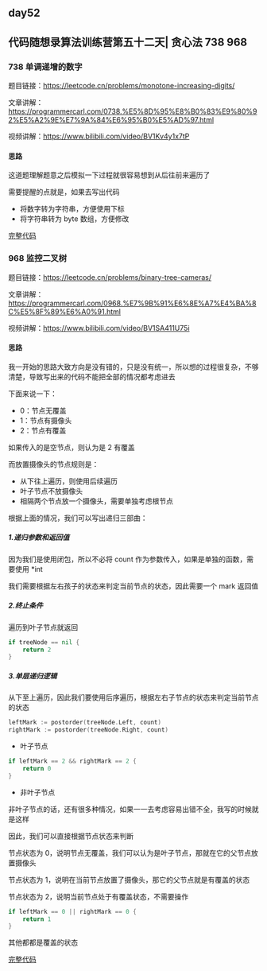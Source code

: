 ## day52

## 代码随想录算法训练营第五十二天| 贪心法 738 968

### 738 单调递增的数字

题目链接：https://leetcode.cn/problems/monotone-increasing-digits/

文章讲解：https://programmercarl.com/0738.%E5%8D%95%E8%B0%83%E9%80%92%E5%A2%9E%E7%9A%84%E6%95%B0%E5%AD%97.html

视频讲解：https://www.bilibili.com/video/BV1Kv4y1x7tP

#### 思路
这道题理解题意之后模拟一下过程就很容易想到从后往前来遍历了

需要提醒的点就是，如果去写出代码

- 将数字转为字符串，方便使用下标
- 将字符串转为 byte 数组，方便修改

[完整代码](https://github.com/hd2yao/leetcode/tree/master/training/day52/0738_monotone_increasing_digits.go)

### 968 监控二叉树

题目链接：https://leetcode.cn/problems/binary-tree-cameras/

文章讲解：https://programmercarl.com/0968.%E7%9B%91%E6%8E%A7%E4%BA%8C%E5%8F%89%E6%A0%91.html

视频讲解：https://www.bilibili.com/video/BV1SA411U75i

#### 思路
我一开始的思路大致方向是没有错的，只是没有统一，所以想的过程很复杂，不够清楚，导致写出来的代码不能把全部的情况都考虑进去

下面来说一下：

- 0：节点无覆盖
- 1：节点有摄像头
- 2：节点有覆盖

如果传入的是空节点，则认为是 2 有覆盖

而放置摄像头的节点规则是：

- 从下往上遍历，则使用后续遍历
- 叶子节点不放摄像头
- 相隔两个节点放一个摄像头，需要单独考虑根节点

根据上面的情况，我们可以写出递归三部曲：

##### 1.递归参数和返回值
因为我们是使用闭包，所以不必将 count 作为参数传入，如果是单独的函数，需要使用 *int 

我们需要根据左右孩子的状态来判定当前节点的状态，因此需要一个 mark 返回值

##### 2.终止条件
遍历到叶子节点就返回

```go
if treeNode == nil {
    return 2
}
```

##### 3.单层递归逻辑
从下至上遍历，因此我们要使用后序遍历，根据左右子节点的状态来判定当前节点的状态

```go
leftMark := postorder(treeNode.Left, count)
rightMark := postorder(treeNode.Right, count)
```

- 叶子节点

```go
if leftMark == 2 && rightMark == 2 {
    return 0
}
```

- 非叶子节点 

非叶子节点的话，还有很多种情况，如果一一去考虑容易出错不全，我写的时候就是这样

因此，我们可以直接根据节点状态来判断

节点状态为 0，说明节点无覆盖，我们可以认为是叶子节点，那就在它的父节点放置摄像头

节点状态为 1，说明在当前节点放置了摄像头，那它的父节点就是有覆盖的状态

节点状态为 2，说明当前节点处于有覆盖状态，不需要操作

```go
if leftMark == 0 || rightMark == 0 {
    return 1
}
```

其他都都是覆盖的状态

[完整代码](https://github.com/hd2yao/leetcode/tree/master/training/day52/0968_binary_tree_cameras.go)
